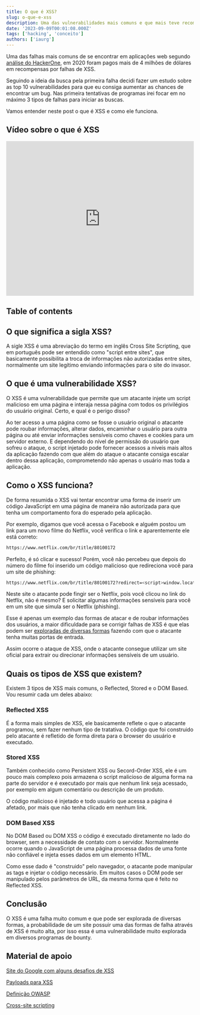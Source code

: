 ```yaml
---
title: O que é XSS?
slug: o-que-e-xss
description: Uma das vulnerabilidades mais comuns e que mais teve recompensas em programas de bug bounty nos últimos anos, o XSS.
date: '2023-09-09T00:01:08.000Z'
tags: ['hacking', 'conceito']
authors: ['iaurg']
---
```


Uma das falhas mais comuns de se encontrar em aplicações web segundo [análise do HackerOne](https://www.hackerone.com/top-ten-vulnerabilities), em 2020 foram pagos mais de 4 milhões de dólares em recompensas por falhas de XSS.

Seguindo a ideia da busca pela primeira falha decidi fazer um estudo sobre as top 10 vulnerabilidades para que eu consiga aumentar as chances de encontrar um bug. Nas primeira tentativas de programas irei focar em no máximo 3 tipos de falhas para iniciar as buscas.

Vamos entender neste post o que é XSS e como ele funciona.

## Vídeo sobre o que é XSS

<iframe width="100%" height="415"
src="https://www.youtube.com/embed/JCG0JNVDRTg"
frameborder="0"
allow="accelerometer; autoplay; encrypted-media; gyroscope; picture-in-picture"
allowfullscreen></iframe>

## Table of contents

## O que significa a sigla XSS?

A sigle XSS é uma abreviação do termo em inglês Cross Site Scripting, que em português pode ser entendido como "script entre sites", que basicamente possibilita a troca de informações não autorizadas entre sites, normalmente um site legítimo enviando informações para o site do invasor.

## O que é uma vulnerabilidade XSS?

O XSS é uma vulnerabilidade que permite que um atacante injete um script malicioso em uma página e interaja nessa página com todos os privilégios do usuário original. Certo, e qual é o perigo disso?

Ao ter acesso a uma página como se fosse o usuário original o atacante pode roubar informações, alterar dados, encaminhar o usuário para outra página ou até enviar informações sensíveis como chaves e cookies para um servidor externo. E dependendo do nível de permissão do usuário que sofreu o ataque, o script injetado pode fornecer acessos a níveis mais altos da aplicação fazendo com que além do ataque o atacante consiga escalar dentro dessa aplicação, comprometendo não apenas o usuário mas toda a aplicação.

## Como o XSS funciona?

De forma resumida o XSS vai tentar encontrar uma forma de inserir um código JavaScript em uma página de maneira não autorizada para que tenha um comportamento fora do esperado pela aplicação.

Por exemplo, digamos que você acessa o Facebook e alguém postou um link para um novo filme do Netflix, você verifica o link e aparentemente ele está correto:

```html
https://www.netflix.com/br/title/80100172
```

Perfeito, é só clicar e sucesso! Porém, você não percebeu que depois do número do filme foi inserido um código malicioso que redireciona você para um site de phishing:

```sh
https://www.netflix.com/br/title/80100172?redirect=<script>window.location.href="https://evil.com"</script>
```

Neste site o atacante pode fingir ser o Netflix, pois você clicou no link do Netflix, não é mesmo? E solicitar algumas informações sensíveis para você em um site que simula ser o Netflix (phishing).

Esse é apenas um exemplo das formas de atacar e de roubar informações dos usuários, a maior dificuldade para se corrigir falhas de XSS é que elas podem ser [exploradas de diversas formas](https://github.com/payloadbox/xss-payload-list) fazendo com que o atacante tenha muitas portas de entrada.

Assim ocorre o ataque de XSS, onde o atacante consegue utilizar um site oficial para extrair ou direcionar informações sensíveis de um usuário.

## Quais os tipos de XSS que existem?

Existem 3 tipos de XSS mais comuns, o Reflected, Stored e o DOM Based. Vou resumir cada um deles abaixo:

### Reflected XSS

É a forma mais simples de XSS, ele basicamente reflete o que o atacante programou, sem fazer nenhum tipo de tratativa. O código que foi construido pelo atacante é refletido de forma direta para o browser do usuário e executado.

### Stored XSS

Também conhecido como Persistent XSS ou Secord-Order XSS, ele é um pouco mais complexo pois armazena o script malicioso de alguma forma na parte do servidor e é executado por mais que nenhum link seja acessado, por exemplo em algum comentário ou descrição de um produto.

O código malicioso é injetado e todo usuário que acessa a página é afetado, por mais que não tenha clicado em nenhum link.

### DOM Based XSS

No DOM Based ou DOM XSS o código é executado diretamente no lado do browser, sem a necessidade de contato com o servidor. Normalmente ocorre quando o JavaScript de uma página processa dados de uma fonte não confiável e injeta esses dados em um elemento HTML.

Como esse dado é "construido" pelo navegador, o atacante pode manipular as tags e injetar o código necessário. Em muitos casos o DOM pode ser manipulado pelos parâmetros de URL, da mesma forma que é feito no Reflected XSS.

## Conclusão

O XSS é uma falha muito comum e que pode ser explorada de diversas formas, a probabilidade de um site possuir uma das formas de falha através de XSS é muito alta, por isso essa é uma vulnerabilidade muito explorada em diversos programas de bounty.

## Material de apoio

[Site do Google com alguns desafios de XSS](https://xss-game.appspot.com/)

[Payloads para XSS](https://github.com/payloadbox/xss-payload-list)

[Definição OWASP](https://owasp.org/www-community/attacks/xss/)

[Cross-site scripting](https://en.wikipedia.org/wiki/Cross-site_scripting)
